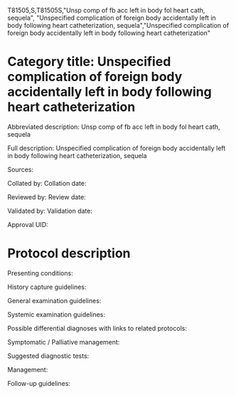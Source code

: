 T81505,S,T81505S,"Unsp comp of fb acc left in body fol heart cath, sequela", "Unspecified complication of foreign body accidentally left in body following heart catheterization, sequela","Unspecified complication of foreign body accidentally left in body following heart catheterization"
# Category title: Unspecified complication of foreign body accidentally left in body following heart catheterization

Abbreviated description: Unsp comp of fb acc left in body fol heart cath, sequela

Full description: Unspecified complication of foreign body accidentally left in body following heart catheterization, sequela

Sources:

Collated by:
Collation date:

Reviewed by:
Review date:

Validated by:
Validation date:

Approval UID:

# Protocol description

Presenting conditions:

History capture guidelines:

General examination guidelines:

Systemic examination guidelines:

Possible differential diagnoses with links to related protocols:

Symptomatic / Palliative management:

Suggested diagnostic tests:

Management:

Follow-up guidelines:
